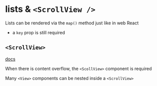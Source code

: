 # lists & `<ScrollView />`

Lists can be rendered via the `map()` method just like in web React

- a `key` prop is still required

## `<ScrollView>`

[docs](https://reactnative.dev/docs/scrollview)

When there is content overflow, the `<ScollView>` component is required

Many `<View>` components can be nested inside a `<ScrollView>`
